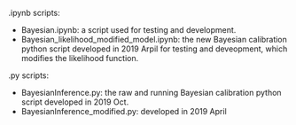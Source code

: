 .ipynb scripts: 
- Bayesian.ipynb: a script used for testing and development.
- Bayesian_likelihood_modified_model.ipynb: the new Bayesian calibration python script developed in 2019 Arpil for testing and deveopment, which modifies the likelihood function.

.py scripts:
- BayesianInference.py: the raw and running Bayesian calibration python script developed in 2019 Oct.
- BayesianInference_modified.py: developed in 2019 April


